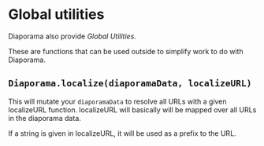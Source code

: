 # Global utilities

Diaporama also provide *Global Utilities*.

These are functions that can be used outside to simplify work to do with Diaporama.

## `Diaporama.localize(diaporamaData, localizeURL)`

This will mutate your `diaporamaData` to resolve all URLs with a given localizeURL function.
localizeURL will basically will be mapped over all URLs in the diaporama data.

If a string is given in localizeURL, it will be used as a prefix to the URL.
